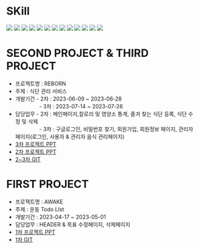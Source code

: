 # SKill
<img src="https://img.shields.io/badge/PHP-777BB4?style=flat-square&logo=PHP&logoColor=white"/> <img src="https://img.shields.io/badge/MariaDB-003545?style=flat-square&logo=MariaDB&logoColor=white"/> <img src="https://img.shields.io/badge/Laravel-FF2D20?style=flat-square&logo=laravel&logoColor=white"/> <img src="https://img.shields.io/badge/Vue-000000?style=flat-square&logo=vuedotjs&logoColor=41B883"/> <img src="https://img.shields.io/badge/HTML5-E34F26?style=flat-square&logo=HTML5&logoColor=white"/>
<img src="https://img.shields.io/badge/CSS3-1572B6?style=flat-square&logo=CSS3&logoColor=white"/> <img src="https://img.shields.io/badge/JavaScript-F7DF1E?style=flat-square&logo=JavaScript&logoColor=white"/> <img src="https://img.shields.io/badge/Jquery-0868ac?style=flat-square&logo=Jquery&logoColor=white"/> <img src="https://img.shields.io/badge/Bootstrap-7952B3?style=flat-square&logo=Bootstrap&logoColor=white"/> <img src="https://img.shields.io/badge/Jira-0052CC?style=flat-square&logo=Jira&logoColor=white"/> <img src="https://img.shields.io/badge/Illustrator-381c00?style=flat-square&logo=adobeillustrator&logoColor=FF9A00"/> <img src="https://img.shields.io/badge/Photoshop-31A8FF?style=flat-square&logo=adobephotoshop&logoColor=001126"/> <img src="https://img.shields.io/badge/adobexd-FF61F6?style=flat-square&logo=adobexd&logoColor=001126"/>

# SECOND PROJECT & THIRD PROJECT
* 프로젝트명 : REBORN
* 주제 : 식단 관리 서비스
* <div>개발기간 - 2차 : 2023-06-09 ~ 2023-06-28 <br>&nbsp &nbsp &nbsp &nbsp &nbsp &nbsp &nbsp &nbsp - 3차 : 2023-07-14 ~ 2023-07-26</div>
* <div>담당업무 - 2차 : 메인페이지,칼로리 및 영양소 통계, 즐겨 찾는 식단 등록, 식단 수정 및 삭제 <br>&nbsp &nbsp &nbsp &nbsp &nbsp &nbsp &nbsp &nbsp - 3차 : 구글로그인, 비밀번호 찾기, 회원가입, 회원정보 페이지, 관리자 페이지(로그인, 사용자 & 관리자 음식 관리페이지)</div>
* <a href="https://www.canva.com/design/DAFpma63MDA/jFHxAMayXLwd1fSh8gIA1A/view?utm_content=DAFpma63MDA&utm_campaign=designshare&utm_medium=link&utm_source=publishsharelink">3차 프로젝트 PPT</a>
* <a href="https://www.canva.com/design/DAFpsa7Ik74/uvPBSVzRxFnXlZCqQMXIvw/edit?utm_content=DAFpsa7Ik74&utm_campaign=designshare&utm_medium=link2&utm_source=sharebutton">2차 프로젝트 PPT</a>
* <a href="https://github.com/PHP-506-wdye/project-2">2~3차 GIT</a>

# FIRST PROJECT
* 프로젝트명 : AWAKE
* 주제 : 운동 Todo LIst
* 개발기간 : 2023-04-17 ~ 2023-05-01 
* 담당업무 : HEADER & 목표 수정페이지, 삭제페이지
* <a href="https://www.canva.com/design/DAFhALKimcQ/dofAdle-EILzXdMmIrVd3A/view?utm_content=DAFhALKimcQ&utm_campaign=designshare&utm_medium=link&utm_source=publishsharelink">1차 프로젝트 PPT</a>
* <a href="https://github.com/PHP-506-6/PHP_1STPJ">1차 GIT</a>



<!--
**kbj95/kbj95** is a ✨ _special_ ✨ repository because its `README.md` (this file) appears on your GitHub profile.

Here are some ideas to get you started:

- 🔭 I’m currently working on ...
- 🌱 I’m currently learning ...
- 👯 I’m looking to collaborate on ...
- 🤔 I’m looking for help with ...
- 💬 Ask me about ...
- 📫 How to reach me: ...
- 😄 Pronouns: ...
- ⚡ Fun fact: ...
-->

